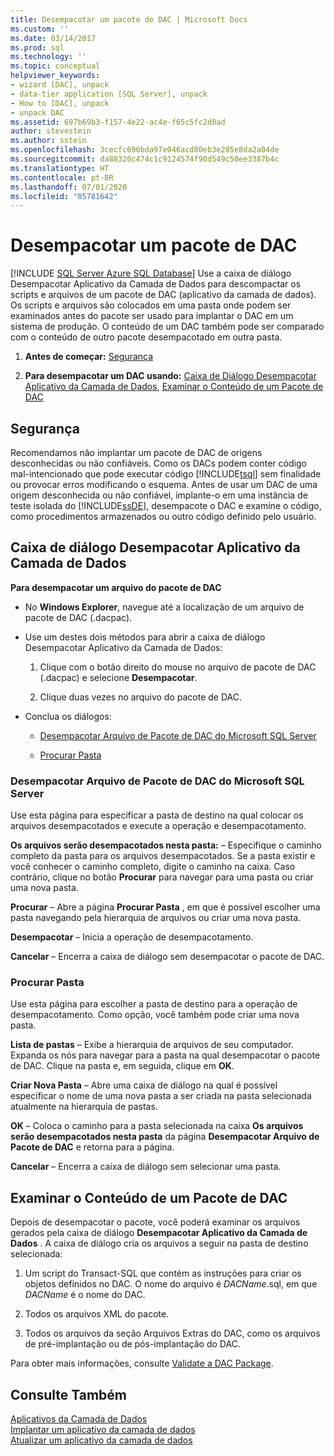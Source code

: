 ```yaml
---
title: Desempacotar um pacote de DAC | Microsoft Docs
ms.custom: ''
ms.date: 03/14/2017
ms.prod: sql
ms.technology: ''
ms.topic: conceptual
helpviewer_keywords:
- wizard [DAC], unpack
- data-tier application [SQL Server], unpack
- How to [DAC], unpack
- unpack DAC
ms.assetid: 697b69b3-f157-4e22-ac4e-f65c5fc2d0ad
author: stevestein
ms.author: sstein
ms.openlocfilehash: 3cecfc696bda97e046acd80eb3e285e8da2a04de
ms.sourcegitcommit: da88320c474c1c9124574f90d549c50ee3387b4c
ms.translationtype: HT
ms.contentlocale: pt-BR
ms.lasthandoff: 07/01/2020
ms.locfileid: "85781642"
---
```

# <a name="unpack-a-dac-package"></a>Desempacotar um pacote de DAC
[!INCLUDE [SQL Server Azure SQL Database](../../includes/applies-to-version/sql-asdb.md)]
  Use a caixa de diálogo Desempacotar Aplicativo da Camada de Dados para descompactar os scripts e arquivos de um pacote de DAC (aplicativo da camada de dados). Os scripts e arquivos são colocados em uma pasta onde podem ser examinados antes do pacote ser usado para implantar o DAC em um sistema de produção. O conteúdo de um DAC também pode ser comparado com o conteúdo de outro pacote desempacotado em outra pasta.  
  
1.  **Antes de começar:**  [Segurança](#Security)  
  
2.  **Para desempacotar um DAC usando:**  [Caixa de Diálogo Desempacotar Aplicativo da Camada de Dados](#UnpackDACDial), [Examinar o Conteúdo de um Pacote de DAC](#ExamDACPack)  

##  <a name="security"></a><a name="Security"></a> Segurança  
 Recomendamos não implantar um pacote de DAC de origens desconhecidas ou não confiáveis. Como os DACs podem conter código mal-intencionado que pode executar código [!INCLUDE[tsql](../../includes/tsql-md.md)] sem finalidade ou provocar erros modificando o esquema. Antes de usar um DAC de uma origem desconhecida ou não confiável, implante-o em uma instância de teste isolada do [!INCLUDE[ssDE](../../includes/ssde-md.md)], desempacote o DAC e examine o código, como procedimentos armazenados ou outro código definido pelo usuário.  
  
##  <a name="unpack-data-tier-application-dialog"></a><a name="UnpackDACDial"></a> Caixa de diálogo Desempacotar Aplicativo da Camada de Dados  
 **Para desempacotar um arquivo do pacote de DAC**  
  
-   No **Windows Explorer**, navegue até a localização de um arquivo de pacote de DAC (.dacpac).  
  
-   Use um destes dois métodos para abrir a caixa de diálogo Desempacotar Aplicativo da Camada de Dados:  
  
    1.  Clique com o botão direito do mouse no arquivo de pacote de DAC (.dacpac) e selecione **Desempacotar**.  
  
    2.  Clique duas vezes no arquivo do pacote de DAC.  
  
-   Conclua os diálogos:  
  
    -   [Desempacotar Arquivo de Pacote de DAC do Microsoft SQL Server](#Unpack)  
  
    -   [Procurar Pasta](#Browse)  
  
###  <a name="unpack-microsoft-sql-server-dac-package-file"></a><a name="Unpack"></a> Desempacotar Arquivo de Pacote de DAC do Microsoft SQL Server  
 Use esta página para especificar a pasta de destino na qual colocar os arquivos desempacotados e execute a operação e desempacotamento.  
  
 **Os arquivos serão desempacotados nesta pasta:** – Especifique o caminho completo da pasta para os arquivos desempacotados. Se a pasta existir e você conhecer o caminho completo, digite o caminho na caixa. Caso contrário, clique no botão **Procurar** para navegar para uma pasta ou criar uma nova pasta.  
  
 **Procurar** – Abre a página **Procurar Pasta** , em que é possível escolher uma pasta navegando pela hierarquia de arquivos ou criar uma nova pasta.  
  
 **Desempacotar** – Inicia a operação de desempacotamento.  
  
 **Cancelar** – Encerra a caixa de diálogo sem desempacotar o pacote de DAC.  
  
###  <a name="browse-for-folder"></a><a name="Browse"></a> Procurar Pasta  
 Use esta página para escolher a pasta de destino para a operação de desempacotamento. Como opção, você também pode criar uma nova pasta.  
  
 **Lista de pastas** – Exibe a hierarquia de arquivos de seu computador. Expanda os nós para navegar para a pasta na qual desempacotar o pacote de DAC. Clique na pasta e, em seguida, clique em **OK**.  
  
 **Criar Nova Pasta** – Abre uma caixa de diálogo na qual é possível especificar o nome de uma nova pasta a ser criada na pasta selecionada atualmente na hierarquia de pastas.  
  
 **OK** – Coloca o caminho para a pasta selecionada na caixa **Os arquivos serão desempacotados nesta pasta** da página **Desempacotar Arquivo de Pacote de DAC** e retorna para a página.  
  
 **Cancelar** – Encerra a caixa de diálogo sem selecionar uma pasta.  
  
##  <a name="examine-the-contents-of-a-dac-package"></a><a name="ExamDACPack"></a> Examinar o Conteúdo de um Pacote de DAC  
 Depois de desempacotar o pacote, você poderá examinar os arquivos gerados pela caixa de diálogo **Desempacotar Aplicativo da Camada de Dados** . A caixa de diálogo cria os arquivos a seguir na pasta de destino selecionada:  
  
1.  Um script do Transact-SQL que contém as instruções para criar os objetos definidos no DAC. O nome do arquivo é *DACName*.sql, em que *DACName* é o nome do DAC.  
  
2.  Todos os arquivos XML do pacote.  
  
3.  Todos os arquivos da seção Arquivos Extras do DAC, como os arquivos de pré-implantação ou de pós-implantação do DAC.  
  
 Para obter mais informações, consulte [Validate a DAC Package](../../relational-databases/data-tier-applications/validate-a-dac-package.md).  
  
## <a name="see-also"></a>Consulte Também  
 [Aplicativos da Camada de Dados](../../relational-databases/data-tier-applications/data-tier-applications.md)   
 [Implantar um aplicativo da camada de dados](../../relational-databases/data-tier-applications/deploy-a-data-tier-application.md)   
 [Atualizar um aplicativo da camada de dados](../../relational-databases/data-tier-applications/upgrade-a-data-tier-application.md)  
  
  
